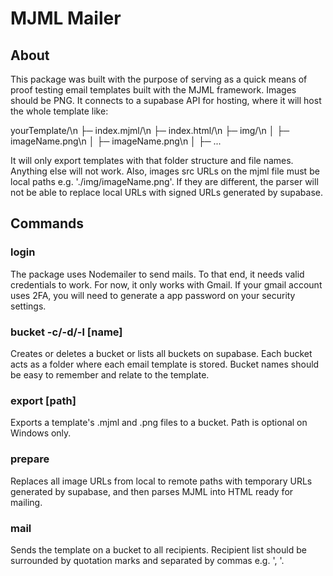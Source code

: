 # MJML Mailer

## About

This package was built with the purpose of serving as a quick means of proof testing email templates built with the MJML framework. Images should be PNG. It connects to a supabase API for hosting, where it will host the whole template like:

yourTemplate/\n
├─ index.mjml/\n
├─ index.html/\n
├─ img/\n
│ ├─ imageName.png\n
│ ├─ imageName.png\n
│ ├─ ...

It will only export templates with that folder structure and file names. Anything else will not work. Also, images src URLs on the mjml file must be local paths e.g. './img/imageName.png'. If they are different, the parser will not be able to replace local URLs with signed URLs generated by supabase.

## Commands

### login <id> <password>

The package uses Nodemailer to send mails. To that end, it needs valid credentials to work. For now, it only works with Gmail. If your gmail account uses 2FA, you will need to generate a app password on your security settings.

### bucket -c/-d/-l \[name]

Creates or deletes a bucket or lists all buckets on supabase. Each bucket acts as a folder where each email template is stored. Bucket names should be easy to remember and relate to the template.

### export <name> \[path]

Exports a template's .mjml and .png files to a bucket. Path is optional on Windows only.

### prepare <name>

Replaces all image URLs from local to remote paths with temporary URLs generated by supabase, and then parses MJML into HTML ready for mailing.

### mail <name> <recipients>

Sends the template on a bucket to all recipients. Recipient list should be surrounded by quotation marks and separated by commas e.g. ', '.